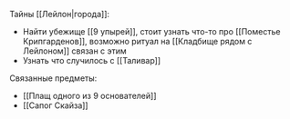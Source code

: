 Тайны [[Лейлон|города]]:
- Найти убежище [[9 упырей]], стоит узнать что-то про [[Поместье Крипгарденов]], возможно ритуал на [[Кладбище рядом с Лейлоном]] связан с этим
- Узнать что случилось с [[Таливар]]

Связанные предметы:
- [[Плащ одного из 9 основателей]]
- [[Сапог Скайза]]